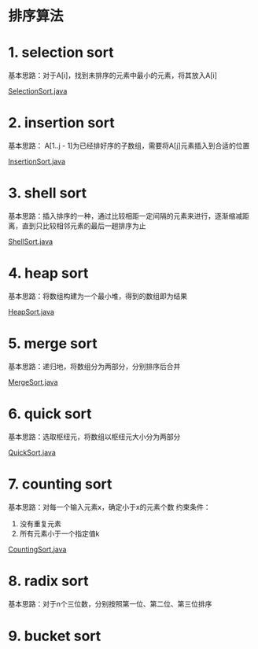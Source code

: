 # 排序算法

# 1. selection sort

基本思路：对于A[i]，找到未排序的元素中最小的元素，将其放入A[i]

[SelectionSort.java](./SelectionSort.java)

# 2. insertion sort

基本思路： A[1..j - 1]为已经排好序的子数组，需要将A[j]元素插入到合适的位置

[InsertionSort.java](./InsertionSort.java)

# 3. shell sort

基本思路：插入排序的一种，通过比较相距一定间隔的元素来进行，逐渐缩减距离，直到只比较相邻元素的最后一趟排序为止

[ShellSort.java](./ShellSort.java)

# 4. heap sort 

基本思路：将数组构建为一个最小堆，得到的数组即为结果

[HeapSort.java](./HeapSort.java)

# 5. merge sort

基本思路：递归地，将数组分为两部分，分别排序后合并

[MergeSort.java](./MergeSort.java)

# 6. quick sort 

基本思路：选取枢纽元，将数组以枢纽元大小分为两部分

[QuickSort.java](./QuickSort.java)

# 7. counting sort 

基本思路：对每一个输入元素x，确定小于x的元素个数
约束条件：
1. 没有重复元素
2. 所有元素小于一个指定值k

[CountingSort.java](./CountingSort.java)

# 8. radix sort

基本思路：对于n个三位数，分别按照第一位、第二位、第三位排序

# 9. bucket sort

